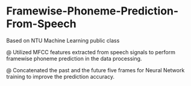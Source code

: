 # Framewise-Phoneme-Prediction-From-Speech

Based on NTU Machine Learning public class

@	Utilized MFCC features extracted from speech signals to perform framewise phoneme prediction in the data processing.

@	Concatenated the past and the future five frames for Neural Network training to improve the prediction accuracy.
